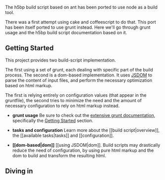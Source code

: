 
The h5bp build script based on ant has been ported to use node as a build tool.

There was a first attempt using cake and coffeescript to do that. This
port has been itself ported to use grunt instead. Here we'll go through
grunt usage and the h5bp build script documentation based on it.

## Getting Started

This project provides two build-script implementation. 

The first using a set of grunt, each dealing with specific part of the
build process. The second is a dom-based implementation. It uses
[JSDOM](https://github.com/tmpvar/jsdom) to parse the content of input
files, and perform the necessary optimization based on html markup.

The first is relying entirely on configuration values (that appear in
the gruntfile), the second tries to minimize the need and the amount of
necessary configuration to rely on html markup instead.

* **grunt usage**
Be sure to check out the [extensive grunt
documentation](https://github.com/cowboy/grunt/blob/master/docs/toc.md),
specifically the [Getting
Started](https://github.com/cowboy/grunt/blob/master/docs/getting_started.md#readme)
section.

* **tasks and configuration** Learn more about the [[build script|overview]],
  the [[available tasks|tasks]] and [[configuration]].

* **[[dom-based|dom]]** [[using JSDOM|dom]]. Build scripts may drastically reduce the need of
  configuration, by using pure html markup and the dom to build and
  transform the resulting html.


## Diving in

